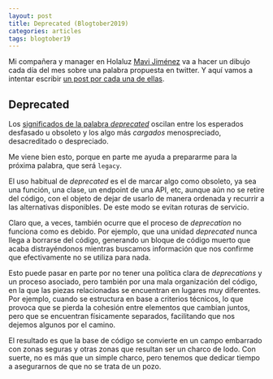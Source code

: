 ```yaml
---
layout: post
title: Deprecated (Blogtober2019)
categories: articles
tags: blogtober19
---
```


Mi compañera y manager en Holaluz [Mavi Jiménez](https://twitter.com/Linkita) va a hacer un dibujo cada día del mes sobre una palabra propuesta en twitter. Y aquí vamos a intentar escribir [un post por cada una de ellas](https://franiglesias.github.io/blogtober19-status/).


## Deprecated

Los [significados de la palabra *deprecated*](https://www.linguee.com/english-spanish/translation/deprecated.html) oscilan entre los esperados desfasado u obsoleto y los algo más *cargados* menospreciado, desacreditado o despreciado.

Me viene bien esto, porque en parte me ayuda a prepararme para la próxima palabra, que será `legacy`.

El uso habitual de *deprecated* es el de marcar algo como obsoleto, ya sea una función, una clase, un endpoint de una API, etc, aunque aún no se retire del código, con el objeto de dejar de usarlo de manera ordenada y recurrir a las alternativas disponibles. De este modo se evitan roturas de servicio.

Claro que, a veces, también ocurre que el proceso de *deprecation* no funciona como es debido. Por ejemplo, que una unidad *deprecated* nunca llega a borrarse del código, generando un bloque de código muerto que acaba distrayéndonos mientras buscamos información que nos confirme que efectivamente no se utiliza para nada.

Esto puede pasar en parte por no tener una política clara de *deprecations* y un proceso asociado, pero también por una mala organización del código, en la que las piezas relacionadas se encuentran en lugares muy diferentes. Por ejemplo, cuando se estructura en base a criterios técnicos, lo que provoca que se pierda la cohesión entre elementos que cambian juntos, pero que se encuentran físicamente separados, facilitando que nos dejemos algunos por el camino.

El resultado es que la base de código se convierte en un campo embarrado con zonas seguras y otras zonas que resultan ser un charco de lodo. Con suerte, no es más que un simple charco, pero tenemos que dedicar tiempo a asegurarnos de que no se trata de un pozo.
